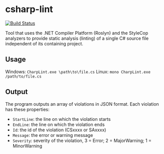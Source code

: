 # csharp-lint
[![Build Status](https://travis-ci.org/kevinphelps/csharp-lint.svg?branch=master)](https://travis-ci.org/kevinphelps/csharp-lint)

Tool that uses the .NET Compiler Platform (Roslyn) and the StyleCop analyzers to provide static analysis (linting) of a single C# source file independent of its containing project.

## Usage

Windows: `CharpLint.exe \path\to\file.cs`
Linux: `mono CharpLint.exe /path/to/file.cs`

## Output

The program outputs an array of violations in JSON format. Each violation has these properties:
* `StartLine`: the line on which the violation starts
* `EndLine`: the line on which the violation ends
* `Id`: the id of the violation (CSxxxx or SAxxxx)
* `Message`: the error or warning message
* `Severity`: severity of the violation, 3 = Error; 2 = MajorWarning; 1 = MinorWarning
